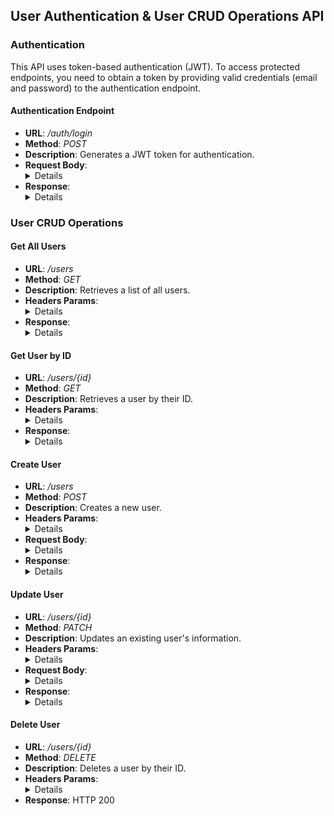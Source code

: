 ## User Authentication & User CRUD Operations API

### Authentication
This API uses token-based authentication (JWT). To access protected endpoints, you need to obtain a token by providing valid credentials (email and password) to the authentication endpoint.

#### Authentication Endpoint
- **URL**: _/auth/login_
- **Method**: _POST_
- **Description**: Generates a JWT token for authentication.
- **Request Body**:
  <details>
      {
        "email": "example_user",
        "password": "password123"
      }
  </details>
- **Response**:
  <details>
      {
        "accessToken": "eyJhbGciOiJIUzI1NiIsInR5cCI6IkpXVCJ9..."
      }
  </details>

### User CRUD Operations

#### Get All Users
- **URL**: _/users_
- **Method**: _GET_
- **Description**: Retrieves a list of all users.
- **Headers Params**: 
  <details> 
      {
        "Authorization": "Bearer {accessToken}"
      }
  </details>
- **Response**:
  <details>
      [
        {
          "id": 1,
          "name": "user1",
          "email": "user1@example.com",
          "role": "ADMIN"
        },
        {
          "id": 2,
          "name": "user2",
          "email": "user2@example.com",
          "role": "USER"
        },
        // ... other users
      ]
  </details>

#### Get User by ID
- **URL**: _/users/{id}_
- **Method**: _GET_
- **Description**: Retrieves a user by their ID.
- **Headers Params**: 
  <details>
      {
        "Authorization": "Bearer {accessToken}"
      }
  </details>
- **Response**:
  <details>
      {
        "id": 1,
        "name": "user1",
        "email": "user1@example.com",
        "role": "USER"
      }
  </details>

#### Create User
- **URL**: _/users_
- **Method**: _POST_
- **Description**: Creates a new user.
- **Headers Params**: 
  <details>
      {
        "Authorization": "Bearer {accessToken}"
      }
  </details>
- **Request Body**: 
  <details>
      {
        "name": "user1",
        "email": "user1@example.com",
        "password": "newpassword123",
        "role": "USER"
      }
  </details>
- **Response**:
  <details>
      {
        "id": 1,
        "username": "user1",
        "email": "user1@example.com",
        "role": "USER"
      }
  </details>


#### Update User
- **URL**: _/users/{id}_
- **Method**: _PATCH_
- **Description**: Updates an existing user's information.
- **Headers Params**: 
  <details>
      {
        "Authorization": "Bearer {accessToken}"
      }
  </details>
- **Request Body**: 
  <details>
      {
        "name": "user1",
        "email": "user1@example.com",
        "password": "newpassword123",
        "role": "USER"
      }
  </details>
- **Response**:
  <details>
      {
        "id": 1,
        "username": "user1",
        "email": "user1@example.com",
        "role": "USER"
      }
  </details>


#### Delete User
- **URL**: _/users/{id}_
- **Method**: _DELETE_
- **Description**: Deletes a user by their ID.
- **Headers Params**: 
  <details>
      {
        "Authorization": "Bearer {accessToken}"
      }
  </details>
- **Response**: HTTP 200